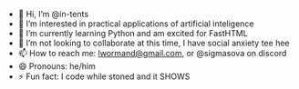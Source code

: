 - 👋 Hi, I’m @in-tents
- 👀 I’m interested in practical applications of artificial inteligence
- 🌱 I’m currently learning Python and am excited for FastHTML
- 💞️ I’m not looking to collaborate at this time, I have social anxiety tee hee
- 📫 How to reach me: lwormand@gmail.com, or @sigmasova on discord
- 😄 Pronouns: he/him
- ⚡ Fun fact: I code while stoned and it SHOWS

<!---
in-tents/in-tents is a ✨ special ✨ repository because its `README.md` (this file) appears on your GitHub profile.
You can click the Preview link to take a look at your changes.
--->
